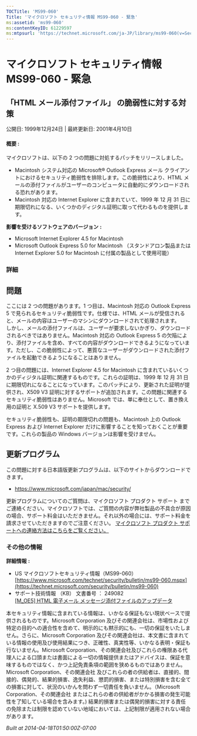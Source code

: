 ```yaml
---
TOCTitle: 'MS99-060'
Title: 'マイクロソフト セキュリティ情報 MS99-060 - 緊急'
ms:assetid: 'ms99-060'
ms:contentKeyID: 61229597
ms:mtpsurl: 'https://technet.microsoft.com/ja-JP/library/ms99-060(v=Security.10)'
---
```


マイクロソフト セキュリティ情報 MS99-060 - 緊急
===============================================

「HTML メール添付ファイル」 の脆弱性に対する対策
------------------------------------------------

公開日: 1999年12月24日 | 最終更新日: 2001年4月10日

#### 概要 :

マイクロソフトは、以下の 2 つの問題に対処するパッチをリリースしました。

-   Macintosh システム対応の Microsoft® Outlook Express メール クライアントにおけるセキュリティ脆弱性を排除します。この脆弱性により、HTML メールの添付ファイルがユーザーのコンピュータに自動的にダウンロードされる恐れがあります。
-   Macintosh 対応の Internet Explorer に含まれていて、1999 年 12 月 31 日に期限切れになる、いくつかのディジタル証明に取って代わるものを提供します。

**影響を受けるソフトウェアのバージョン** **:**

-   Microsoft Internet Explorer 4.5 for Macintosh
-   Microsoft Outlook Express 5.0 for Macintosh （スタンドアロン製品または Internet Explorer 5.0 for Macintosh に付属の製品として使用可能）

### 詳細

問題
----

<span></span>
ここには 2 つの問題があります。1 つ目は、Macintosh 対応の Outlook Express 5 で見られるセキュリティ脆弱性です。仕様では、HTML メールが受信されると、メールの内容はユーザーのマシンにダウンロードされて処理されます。  
しかし、メールの添付ファイルは、ユーザーが要求しないかぎり、ダウンロードされるべきではありません。Macintosh 対応の Outlook Express 5 の欠陥により、添付ファイルを含め、すべての内容がダウンロードできるようになっています。ただし、この脆弱性によって、悪質なユーザーがダウンロードされた添付ファイルを起動できるようになることはありません。

2 つ目の問題には、Internet Explorer 4.5 for Macintosh に含まれているいくつかのディジタル証明に関連するものです。これらの証明は、1999 年 12 月 31 日に期限切れになることになっています。このパッチにより、更新された証明が提供され、X509 V3 証明に対するサポートが追加されます。この問題に関連するセキュリティ脆弱性はありません。Microsoft では、単に奉仕として、置き換え用の証明と X.509 V3 サポートを提供します。

セキュリティ脆弱性も、証明の期限切れの問題も、Macintosh 上の Outlook Express および Internet Explorer だけに影響することを知っておくことが重要です。これらの製品の Windows バージョンは影響を受けません。

更新プログラム
--------------

<span></span>
この問題に対する日本語版更新プログラムは、以下のサイトからダウンロードできます。

-   <https://www.microsoft.com/japan/mac/security/>

更新プログラムについてのご質問は、マイクロソフト プロダクト サポート までご連絡ください。マイクロソフトでは、ご質問の内容が弊社製品の不具合が原因の場合、サポート料金はいただきません。それ以外の場合には、サポート料金を請求させていただきますのでご注意ください。
[マイクロソフト プロダクト サポートへの連絡方法はこちらをご覧ください。](https://www.microsoft.com/japan/security/support/patchqa.mspx)

### その他の情報

**詳細情報** **:**

-   US マイクロソフトセキュリティ情報（MS99-060）  
    [https://www.microsoft.com/technet/security/bulletin/ms99-060.mspx](https://technet.microsoft.com/security/bulletin/ms99-060)
-   サポート技術情報 （KB） 文書番号 ： 249082  
    [\[M\_OE5\] HTML 電子メール メッセージ添付ファイルのアップデータ](https://support.microsoft.com/kb/249082)

本セキュリティ情報に含まれている情報は、いかなる保証もない現状ベースで提供されるものです。Microsoft Corporation 及びその関連会社は、市場性および特定の目的への適合性を含めて、明示的にも黙示的にも、一切の保証をいたしません。さらに、Microsoft Corporation 及びその関連会社は、本文書に含まれている情報の使用及び使用結果につき、正確性、真実性等、いかなる表明・保証も行ないません。Microsoft Corporation、その関連会社及びこれらの権限ある代理人による口頭または書面による一切の情報提供またはアドバイスは、保証を意味するものではなく、かつ上記免責条項の範囲を狭めるものではありません。Microsoft Corporation、その関連会社 及びこれらの者の供給者は、直接的、間接的、偶発的、結果的損害、逸失利益、懲罰的損害、または特別損害を含む全ての損害に対して、状況のいかんを問わず一切責任を負いません。（Microsoft Corporation、その関連会社 またはこれらの者の供給者がかかる損害の発生可能性を了知している場合を含みます。) 結果的損害または偶発的損害に対する責任の免除または制限を認めていない地域においては、上記制限が適用されない場合があります。  

*Built at 2014-04-18T01:50:00Z-07:00*